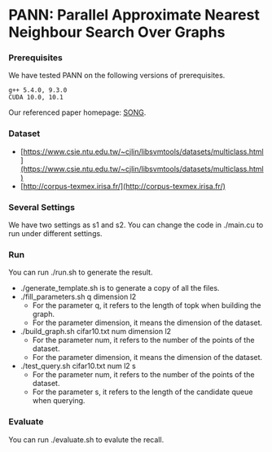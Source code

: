 # PANN: Parallel Approximate Nearest Neighbour Search Over Graphs

### Prerequisites
We have tested PANN on the following versions of prerequisites.
```
g++ 5.4.0, 9.3.0
CUDA 10.0, 10.1
```

Our referenced paper homepage: [SONG](https://github.com/sunbelbd/song).

### Dataset
- [https://www.csie.ntu.edu.tw/~cjlin/libsvmtools/datasets/multiclass.html](https://www.csie.ntu.edu.tw/~cjlin/libsvmtools/datasets/multiclass.html)
- [http://corpus-texmex.irisa.fr/](http://corpus-texmex.irisa.fr/)

### Several Settings
We have two settings as s1 and s2. You can change the code in ./main.cu to run under different settings.

### Run
You can run ./run.sh to generate the result.
- ./generate_template.sh is to generate a copy of all the files.
- ./fill_parameters.sh q dimension l2
  - For the parameter q, it refers to the length of topk when building the graph. 
  - For the parameter dimension, it means the dimension of the dataset.
- ./build_graph.sh cifar10.txt num dimension l2
  - For the parameter num, it refers to the number of the points of the dataset.
  - For the parameter dimension, it means the dimension of the dataset.
- ./test_query.sh cifar10.txt num l2 s
  - For the parameter num, it refers to the number of the points of the dataset.
  - For the parameter s, it refers to the length of the candidate queue when querying.

### Evaluate
You can run ./evaluate.sh to evalute the recall.


